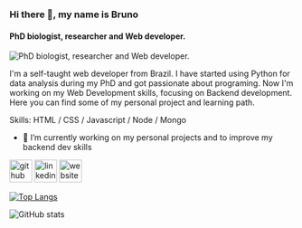 ### Hi there 👋, my name is Bruno
#### PhD biologist, researcher and Web developer.
![PhD biologist, researcher and Web developer.](https://thumbs.dreamstime.com/b/green-computing-green-technology-green-csr-ethics-concept-tree-soil-growing-light-bulb-digital-convergence-215835637.jpg)

I'm a self-taught web developer from Brazil. I have started using Python for data analysis during my PhD and got passionate about programing. Now I'm working on my Web Development skills,  focusing on Backend development. 
Here you can find some of my personal project and learning path. 

Skills: HTML / CSS / Javascript / Node / Mongo

- 🔭 I’m currently working on my personal projects and to improve my backend dev skills 


[<img src='https://cdn.jsdelivr.net/npm/simple-icons@3.0.1/icons/github.svg' alt='github' height='40'>](https://github.com/CamposBG)  [<img src='https://cdn.jsdelivr.net/npm/simple-icons@3.0.1/icons/linkedin.svg' alt='linkedin' height='40'>](https://www.linkedin.com/in/https://www.google.com/url?sa=t&rct=j&q=&esrc=s&source=web&cd=&cad=rja&uact=8&ved=2ahUKEwjMy_G48MLxAhX8IrkGHXHlBx4QFnoECAgQAA&url=https%3A%2F%2Fbr.linkedin.com%2Fin%2Fbruno-galv%25C3%25A3o-de-campos-b67325133&usg=AOvVaw15LOUfRvvIX3l4cunjXS7s/)  [<img src='https://cdn.jsdelivr.net/npm/simple-icons@3.0.1/icons/icloud.svg' alt='website' height='40'>](workingON)  

[![Top Langs](https://github-readme-stats.vercel.app/api/top-langs/?username=CamposBG)](https://github.com/anuraghazra/github-readme-stats)

![GitHub stats](https://github-readme-stats.vercel.app/api?username=CamposBG&show_icons=true)  

